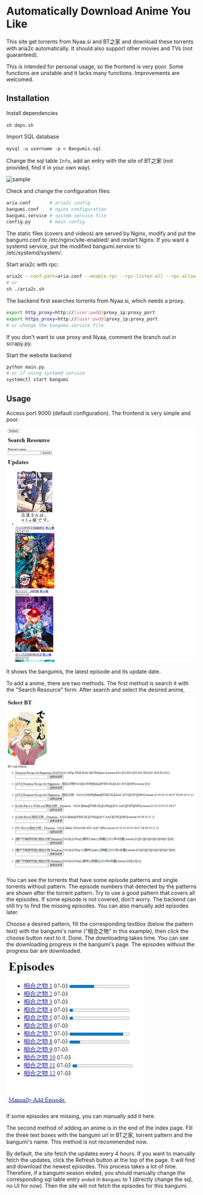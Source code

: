 # Automatically Download Anime You Like

This site get torrents from Nyaa.si and BT之家 and download these torrents with aria2c automatically. It should also support other movies and TVs (not guaranteed).

This is intended for personal usage, so the frontend is very poor. Some functions are unstable and it lacks many functions. Improvements are welcomed.

## Installation

Install dependencies

```sh deps.sh```

Import SQL database

```mysql -u username -p < Bangumis.sql```

Change the sql table `Info`, add an entry with the site of BT之家 (not provided, find it in your own way).

![sample](doc/info.jpg)

Check and change the configuration files: 

```sh
aria.conf       # aria2c config
bangumi.conf    # nginx configuration
bangumi.service # system service file
config.py       # main config
```

The static files (covers and videos) are served by Nginx, modify and put the bangumi.conf to /etc/nginx/site-enabled/ and restart Nginx. If you want a systemd service, put the modified bangumi.service to /etc/systemd/system/.

Start aria2c with rpc:

```sh
aria2c --conf-path=aria.conf --enable-rpc --rpc-listen-all --rpc-allow-origin-all
# or
sh ./aria2c.sh
```

The backend first searches torrents from Nyaa.si, which needs a proxy.

```sh
export http_proxy=http://[user:pwd@]proxy_ip:proxy_port
export https_proxy=http://[user:pwd@]proxy_ip:proxy_port
# or change the bangumi.service file
```

If you don't want to use proxy and Nyaa, comment the branch out in scrapy.py.

Start the website backend

```sh
python main.py
# or if using systemd service
systemctl start bangumi
```

## Usage

Access port 9000 (default configuration). The frontend is very simple and poor.

![sample](doc/sample.jpg)

It shows the bangumis, the latest episode and its update date.

To add a anime, there are two methods. The first method is search it with the "Search Resource" form. After search and select the desired anime,

![sample](doc/addsample.jpg)

You can see the torrents that have some episode patterns and single torrents without pattern. The episode numbers that detected by the patterns are shown after the torrent pattern. Try to use a good pattern that covers all the episodes. If some episode is not covered, don't worry. The backend can still try to find the missing episodes. You can also manually add episodes later.

Choose a desired pattern, fill the corresponding textbox (below the pattern text) with the bangumi's name ("相合之物" in this example), then click the choose button next to it. Done. The downloading takes time. You can see the downloading progress in the bangumi's page. The episodes without the progress bar are downloaded.

![sample](doc/downloading.jpg)

If some episodes are missing, you can manually add it here.

The second method of adding an anime is in the end of the index page. Fill the three text boxes with the bangumi url in BT之家, torrent pattern and the bangumi's name. This method is not recommended now.

By default, the site fetch the updates every 4 hours. If you want to manually fetch the updates, click the Refresh button at the top of the page. It will find and download the newest episodes. This process takes a lot of time. Therefore, if a bangumi season ended, you should manually change the corresponding sql table entry `ended` in `Bangumi` to 1 (directly change the sql, no UI for now). Then the site will not fetch the episodes for this bangumi.